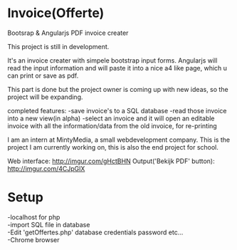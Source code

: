 # Invoice(Offerte)
Bootsrap & Angularjs PDF invoice creater

This project is still in development.

It's an invoice creater with simpele bootstrap input forms. 
Angularjs will read the input information and will paste it into a nice a4 like page,
which u can print or save as pdf.

This part is done but the project owner is coming up with new ideas,
so the project will be expanding.

completed features:
-save invoice's to a SQL database
-read those invoice into a new view(in alpha)
-select an invoice and it will open an editable invoice with all the information/data from the old invoice, for re-printing


I am an intern at MintyMedia, a small webdevelopment company.
This is the project I am currently working on, this is also the end project for school.

Web interface: http://imgur.com/gHctBHN
Output('Bekijk PDF' button): http://imgur.com/4CJpGlX

# Setup
-localhost for php <br>
-import SQL file in database <br>
-Edit 'getOffertes.php' database credentials password etc... <br>
-Chrome browser
